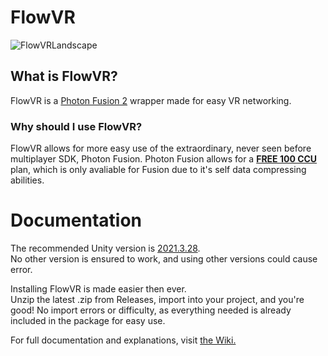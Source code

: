 # FlowVR
![FlowVRLandscape](https://github.com/user-attachments/assets/2f71beb2-e389-4ce5-ab84-17522252e2a2)

## What is FlowVR?

FlowVR is a [Photon Fusion 2](https://doc.photonengine.com/fusion/current/fusion-intro) wrapper made for easy VR networking.
### Why should I use FlowVR? 
FlowVR allows for more easy use of the extraordinary, never seen before multiplayer SDK, Photon Fusion.
Photon Fusion allows for a [**FREE 100 CCU**](https://blog.photonengine.com/new-free-100-ccu-for-photon-fusion-and-quantum-games/) plan, which is only avaliable for Fusion due to it's self data compressing abilities.

# Documentation

The recommended Unity version is [2021.3.28](https://unity.com/releases/editor/whats-new/2021.3.28#notes). <br />
No other version is ensured to work, and using other versions could cause error.<br />

Installing FlowVR is made easier then ever.<br /> Unzip the latest .zip from Releases, import into your project, and you're good! No import errors or difficulty, as everything needed is already included in the package for easy use.<br />

For full documentation and explanations, visit [the Wiki.](https://github.com/rxxyn/FlowVR/wiki)
